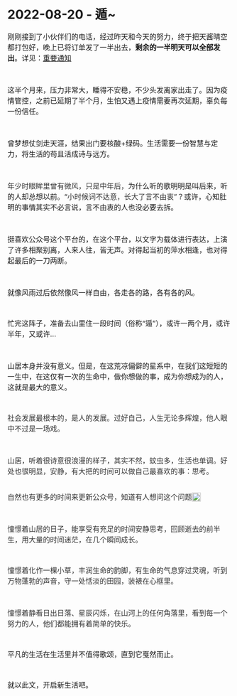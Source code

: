 # 2022-08-20 - 遁~

<p style="visibility: visible;"><span style="font-size: 16px; visibility: visible;">刚刚接到了小伙伴们的电话，经过昨天和今天的努力，终于把天酱晴空都打包好，晚上已将订单发了一半出去，<strong style="visibility: visible;">剩余的一半明天可以全部发出</strong>。详见：<a target="_blank" href="http://mp.weixin.qq.com/s?__biz=MzI1MzI4MDk5NA==&amp;mid=2247491272&amp;idx=2&amp;sn=f7d7a3cde24ef6b21f20bb693f762afd&amp;chksm=e9d78945dea00053eb9e8d38962803b4d58939040c9a844753b6d8ef0af858fdff88b666426d&amp;scene=21#wechat_redirect" textvalue="重要通知" linktype="text" imgurl="" imgdata="null" data-itemshowtype="0" tab="innerlink" data-linktype="2" style="visibility: visible;" hasload="1">重要通知</a></span></p><p style="visibility: visible;"><span style="font-size: 16px; visibility: visible;"><br style="visibility: visible;"></span></p><p style="visibility: visible;"><span style="font-size: 16px; visibility: visible;">这半个月来，压力非常大，睡得不安稳，不少头发离家出走了。因为疫情管控，之前已延期了半个月，生怕又遇上疫情需要再次延期，辜负每一份信任。</span></p><p style="visibility: visible;"><span style="font-size: 16px; visibility: visible;"><br style="visibility: visible;"></span></p><p style="visibility: visible;"><span style="font-size: 16px; visibility: visible;">曾梦想仗剑走天涯，结果出门要核酸+绿码。生活需要一份智慧与定力，将生活的苟且活成诗与远方。</span></p><p style="visibility: visible;"><span style="font-size: 16px; visibility: visible;"><br style="visibility: visible;"></span></p><p style="visibility: visible;"><span style="font-size: 16px; visibility: visible;"><span style="color: rgb(51, 51, 51); font-family: mp-quote, -apple-system-font, BlinkMacSystemFont, &quot;Helvetica Neue&quot;, &quot;PingFang SC&quot;, &quot;Hiragino Sans GB&quot;, &quot;Microsoft YaHei UI&quot;, &quot;Microsoft YaHei&quot;, Arial, sans-serif; font-style: normal; font-variant-ligatures: normal; font-variant-caps: normal; font-weight: 400; letter-spacing: normal; orphans: 2; text-align: justify; text-indent: 0px; text-transform: none; widows: 2; word-spacing: 0px; -webkit-text-stroke-width: 0px; text-decoration-thickness: initial; text-decoration-style: initial; text-decoration-color: initial; float: none; display: inline !important; visibility: visible;">年少时眼眸里曾有微风，只是中年后，</span>为什么听的歌明明是叫后来，听的人却总想以前。“<span style="color: rgb(51, 51, 51); font-family: mp-quote, -apple-system-font, BlinkMacSystemFont, &quot;Helvetica Neue&quot;, &quot;PingFang SC&quot;, &quot;Hiragino Sans GB&quot;, &quot;Microsoft YaHei UI&quot;, &quot;Microsoft YaHei&quot;, Arial, sans-serif; font-size: 16px; font-style: normal; font-variant-ligatures: normal; font-variant-caps: normal; font-weight: 400; letter-spacing: normal; orphans: 2; text-align: justify; text-indent: 0px; text-transform: none; widows: 2; word-spacing: 0px; -webkit-text-stroke-width: 0px; text-decoration-thickness: initial; text-decoration-style: initial; text-decoration-color: initial; float: none; display: inline !important; visibility: visible;">小时候词不达意，长大了言不由衷</span><span style="color: rgb(51, 51, 51); font-family: mp-quote, -apple-system-font, BlinkMacSystemFont, &quot;Helvetica Neue&quot;, &quot;PingFang SC&quot;, &quot;Hiragino Sans GB&quot;, &quot;Microsoft YaHei UI&quot;, &quot;Microsoft YaHei&quot;, Arial, sans-serif; font-size: 16px; font-style: normal; font-variant-ligatures: normal; font-variant-caps: normal; font-weight: 400; letter-spacing: normal; orphans: 2; text-align: justify; text-indent: 0px; text-transform: none; widows: 2; word-spacing: 0px; -webkit-text-stroke-width: 0px; text-decoration-thickness: initial; text-decoration-style: initial; text-decoration-color: initial; float: none; display: inline !important; visibility: visible;">”</span>？或许，</span><span style="font-size: 16px; visibility: visible;">心知肚明的事情其实不必言说，言不由衷的人也没必要去拆。</span><span style="font-size: 16px; visibility: visible;"></span></p><p style="visibility: visible;"><span style="font-size: 16px; visibility: visible;"><br style="visibility: visible;"></span></p><p style="visibility: visible;"><span style="font-size: 16px; visibility: visible;">挺喜欢公众号这个平台的，在这个平台，以文字为载体进行表达，上演了许多相聚别离，人来人往，皆无声。对得起当初的萍水相逢，也对得起最后的一刀两断。</span></p><p style="visibility: visible;"><span style="font-size: 16px; visibility: visible;"><br style="visibility: visible;"></span></p><p style="visibility: visible;"><span style="font-size: 16px; visibility: visible;">就像风雨过后依然像风一样自由，各走各的路，各有各的风。</span></p><p style="visibility: visible;"><br style="visibility: visible;"></p><p style="visibility: visible;"><span style="font-size: 16px; visibility: visible;">忙完这阵子，准备去山里住一段时间（俗称“遁”），或许一两个月，或许半年，又或许...<br style="visibility: visible;"></span></p><p style="visibility: visible;"><span style="font-size: 16px; visibility: visible;"><br style="visibility: visible;"></span></p><p style="visibility: visible;"><span style="font-size: 16px; visibility: visible;">山居本身并没有意义。但是，在这荒凉偏僻的星系中，在我们这短短的一生中，在这仅有一次的生命中，做你想做的事，成为你想成为的人，这就是最大的意义。</span></p><p style="visibility: visible;"><br style="visibility: visible;"></p><p style="visibility: visible;"><span style="color: rgb(51, 51, 51); font-family: mp-quote, -apple-system-font, BlinkMacSystemFont, &quot;Helvetica Neue&quot;, &quot;PingFang SC&quot;, &quot;Hiragino Sans GB&quot;, &quot;Microsoft YaHei UI&quot;, &quot;Microsoft YaHei&quot;, Arial, sans-serif; font-size: 16px; font-style: normal; font-variant-ligatures: normal; font-variant-caps: normal; font-weight: 400; letter-spacing: normal; orphans: 2; text-align: justify; text-indent: 0px; text-transform: none; widows: 2; word-spacing: 0px; -webkit-text-stroke-width: 0px; text-decoration-thickness: initial; text-decoration-style: initial; text-decoration-color: initial; float: none; display: inline !important; visibility: visible;">社会发展最根本的，是人的发展。</span><span style="color: rgb(51, 51, 51); font-family: mp-quote, -apple-system-font, BlinkMacSystemFont, &quot;Helvetica Neue&quot;, &quot;PingFang SC&quot;, &quot;Hiragino Sans GB&quot;, &quot;Microsoft YaHei UI&quot;, &quot;Microsoft YaHei&quot;, Arial, sans-serif; font-style: normal; font-variant-ligatures: normal; font-variant-caps: normal; font-weight: 400; letter-spacing: normal; orphans: 2; text-align: justify; text-indent: 0px; text-transform: none; widows: 2; word-spacing: 0px; -webkit-text-stroke-width: 0px; text-decoration-thickness: initial; text-decoration-style: initial; text-decoration-color: initial; float: none; font-size: 16px; display: inline !important; visibility: visible;">过好自己，人生无论多辉煌，他人眼中不过是一场戏。</span></p><p style="visibility: visible;"><span style="color: rgb(51, 51, 51); font-family: mp-quote, -apple-system-font, BlinkMacSystemFont, &quot;Helvetica Neue&quot;, &quot;PingFang SC&quot;, &quot;Hiragino Sans GB&quot;, &quot;Microsoft YaHei UI&quot;, &quot;Microsoft YaHei&quot;, Arial, sans-serif; font-size: 16px; font-style: normal; font-variant-ligatures: normal; font-variant-caps: normal; font-weight: 400; letter-spacing: normal; orphans: 2; text-align: justify; text-indent: 0px; text-transform: none; widows: 2; word-spacing: 0px; -webkit-text-stroke-width: 0px; text-decoration-thickness: initial; text-decoration-style: initial; text-decoration-color: initial; float: none; display: inline !important; visibility: visible;"><br style="visibility: visible;"></span></p><p style="visibility: visible;"><span style="color: rgb(51, 51, 51); font-family: mp-quote, -apple-system-font, BlinkMacSystemFont, &quot;Helvetica Neue&quot;, &quot;PingFang SC&quot;, &quot;Hiragino Sans GB&quot;, &quot;Microsoft YaHei UI&quot;, &quot;Microsoft YaHei&quot;, Arial, sans-serif; font-size: 16px; font-style: normal; font-variant-ligatures: normal; font-variant-caps: normal; font-weight: 400; letter-spacing: normal; orphans: 2; text-align: justify; text-indent: 0px; text-transform: none; widows: 2; word-spacing: 0px; -webkit-text-stroke-width: 0px; text-decoration-thickness: initial; text-decoration-style: initial; text-decoration-color: initial; float: none; display: inline !important; visibility: visible;">山居，听着很诗意很浪漫的样子，其实不然，蚊虫多，生活也单调。好处也很明显，安静，有大把的时间可以做自己最喜欢的事：思考。</span></p><p style="visibility: visible;"><span style="font-size: 16px; visibility: visible;"><br style="visibility: visible;"></span><span style="color: rgb(51, 51, 51); font-family: mp-quote, -apple-system-font, BlinkMacSystemFont, &quot;Helvetica Neue&quot;, &quot;PingFang SC&quot;, &quot;Hiragino Sans GB&quot;, &quot;Microsoft YaHei UI&quot;, &quot;Microsoft YaHei&quot;, Arial, sans-serif; font-size: 16px; font-style: normal; font-variant-ligatures: normal; font-variant-caps: normal; font-weight: 400; letter-spacing: normal; orphans: 2; text-align: justify; text-indent: 0px; text-transform: none; widows: 2; word-spacing: 0px; -webkit-text-stroke-width: 0px; text-decoration-thickness: initial; text-decoration-style: initial; text-decoration-color: initial; float: none; display: inline !important; visibility: visible;">自然也有更多的时间来更新公众号，知道有人想问这个问题<img class="rich_pages wxw-img" data-ratio="1" data-src="https://mmbiz.qpic.cn/mmbiz_png/11MRJ9lllc2BuArHWW1yduwRdZicUbwPDsRiaibAKh44x9J6kUP68EaIfnphiamZu92SUaCJtE9kaL7T7HpUMXicB9w/640?wx_fmt=png" data-type="png" data-w="20" style="display: inline-block; width: 20px !important; vertical-align: text-bottom; height: auto !important; visibility: visible !important;" data-original-style="display:inline-block;width:20px;vertical-align:text-bottom;" data-index="1" src="https://mmbiz.qpic.cn/mmbiz_png/11MRJ9lllc2BuArHWW1yduwRdZicUbwPDsRiaibAKh44x9J6kUP68EaIfnphiamZu92SUaCJtE9kaL7T7HpUMXicB9w/640?wx_fmt=png&amp;tp=webp&amp;wxfrom=5&amp;wx_lazy=1" _width="20px" alt="图片" data-report-img-idx="0" data-fail="0"></span></p><p style="visibility: visible;"><span style="color: rgb(51, 51, 51); font-family: mp-quote, -apple-system-font, BlinkMacSystemFont, &quot;Helvetica Neue&quot;, &quot;PingFang SC&quot;, &quot;Hiragino Sans GB&quot;, &quot;Microsoft YaHei UI&quot;, &quot;Microsoft YaHei&quot;, Arial, sans-serif; font-size: 16px; font-style: normal; font-variant-ligatures: normal; font-variant-caps: normal; font-weight: 400; letter-spacing: normal; orphans: 2; text-align: justify; text-indent: 0px; text-transform: none; widows: 2; word-spacing: 0px; -webkit-text-stroke-width: 0px; text-decoration-thickness: initial; text-decoration-style: initial; text-decoration-color: initial; float: none; display: inline !important; visibility: visible;"><br style="visibility: visible;"></span></p><p style="visibility: visible;"><span style="color: rgb(51, 51, 51); font-family: mp-quote, -apple-system-font, BlinkMacSystemFont, &quot;Helvetica Neue&quot;, &quot;PingFang SC&quot;, &quot;Hiragino Sans GB&quot;, &quot;Microsoft YaHei UI&quot;, &quot;Microsoft YaHei&quot;, Arial, sans-serif; font-size: 16px; font-style: normal; font-variant-ligatures: normal; font-variant-caps: normal; font-weight: 400; letter-spacing: normal; orphans: 2; text-align: justify; text-indent: 0px; text-transform: none; widows: 2; word-spacing: 0px; -webkit-text-stroke-width: 0px; text-decoration-thickness: initial; text-decoration-style: initial; text-decoration-color: initial; float: none; display: inline !important; visibility: visible;">憧憬着山居的日子，能享受有充足的时间安静思考，<span style="margin: 0px; padding: 0px; color: rgb(51, 51, 51); font-family: mp-quote, -apple-system-font, BlinkMacSystemFont, &quot;Helvetica Neue&quot;, &quot;PingFang SC&quot;, &quot;Hiragino Sans GB&quot;, &quot;Microsoft YaHei UI&quot;, &quot;Microsoft YaHei&quot;, Arial, sans-serif; font-style: normal; font-variant-ligatures: normal; font-variant-caps: normal; font-weight: 400; letter-spacing: normal; orphans: 2; text-align: justify; text-indent: 0px; text-transform: none; widows: 2; word-spacing: 0px; -webkit-text-stroke-width: 0px; text-decoration-thickness: initial; text-decoration-style: initial; text-decoration-color: initial; visibility: visible;">回顾逝去的前半生，用大量的时间迷茫，在几个瞬间成长。</span></span></p><p style="visibility: visible;"><br style="visibility: visible;"></p><p style="visibility: visible;"><span style="color: rgb(51, 51, 51); font-family: mp-quote, -apple-system-font, BlinkMacSystemFont, &quot;Helvetica Neue&quot;, &quot;PingFang SC&quot;, &quot;Hiragino Sans GB&quot;, &quot;Microsoft YaHei UI&quot;, &quot;Microsoft YaHei&quot;, Arial, sans-serif; font-size: 16px; font-style: normal; font-variant-ligatures: normal; font-variant-caps: normal; font-weight: 400; letter-spacing: normal; orphans: 2; text-align: justify; text-indent: 0px; text-transform: none; widows: 2; word-spacing: 0px; -webkit-text-stroke-width: 0px; text-decoration-thickness: initial; text-decoration-style: initial; text-decoration-color: initial; float: none; display: inline !important; visibility: visible;">憧憬着化作一棵小草，丰润生命的韵脚，有生命的气息穿过灵魂，听到万物蓬勃的声音，守一处恬淡的田园，装裱在心框里。</span></p><p style="visibility: visible;"><span style="color: rgb(51, 51, 51); font-family: mp-quote, -apple-system-font, BlinkMacSystemFont, &quot;Helvetica Neue&quot;, &quot;PingFang SC&quot;, &quot;Hiragino Sans GB&quot;, &quot;Microsoft YaHei UI&quot;, &quot;Microsoft YaHei&quot;, Arial, sans-serif; font-size: 16px; font-style: normal; font-variant-ligatures: normal; font-variant-caps: normal; font-weight: 400; letter-spacing: normal; orphans: 2; text-align: justify; text-indent: 0px; text-transform: none; widows: 2; word-spacing: 0px; -webkit-text-stroke-width: 0px; text-decoration-thickness: initial; text-decoration-style: initial; text-decoration-color: initial; float: none; display: inline !important; visibility: visible;"><br style="visibility: visible;"></span></p><p style="visibility: visible;"><span style="color: rgb(51, 51, 51); font-family: mp-quote, -apple-system-font, BlinkMacSystemFont, &quot;Helvetica Neue&quot;, &quot;PingFang SC&quot;, &quot;Hiragino Sans GB&quot;, &quot;Microsoft YaHei UI&quot;, &quot;Microsoft YaHei&quot;, Arial, sans-serif; font-size: 16px; font-style: normal; font-variant-ligatures: normal; font-variant-caps: normal; font-weight: 400; letter-spacing: normal; orphans: 2; text-align: justify; text-indent: 0px; text-transform: none; widows: 2; word-spacing: 0px; -webkit-text-stroke-width: 0px; text-decoration-thickness: initial; text-decoration-style: initial; text-decoration-color: initial; float: none; display: inline !important; visibility: visible;">憧憬着静看日出日落、星辰闪烁，在山河上的任何角落里，看到每一个努力的人，他们都能拥有着简单的快乐。</span></p><p style="visibility: visible;"><br style="visibility: visible;"></p><p style="visibility: visible;"><span style="font-size: 16px; visibility: visible;">平凡的生活在生活里并不值得歌颂，直到它戛然而止。</span></p><p style="visibility: visible;"><br style="visibility: visible;"></p><p><span style="font-size: 16px;">就以此文，开启新生活吧。</span><br></p>